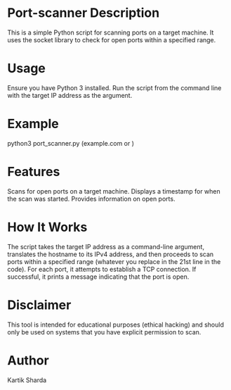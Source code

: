 # Port-scanner Description
This is a simple Python script for scanning ports on a target machine. It uses the socket library to check for open ports within a specified range.

# Usage

Ensure you have Python 3 installed. Run the script from the command line with the target IP address as the argument.

# Example
python3 port_scanner.py (example.com or <ip>)

# Features
Scans for open ports on a target machine.
Displays a timestamp for when the scan was started.
Provides information on open ports.

# How It Works
The script takes the target IP address as a command-line argument, translates the hostname to its IPv4 address, and then proceeds to scan ports within a specified range (whatever you replace in the 21st line in the code). For each port, it attempts to establish a TCP connection. If successful, it prints a message indicating that the port is open.

# Disclaimer
This tool is intended for educational purposes (ethical hacking) and should only be used on systems that you have explicit permission to scan.

# Author
Kartik Sharda